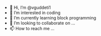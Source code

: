 - 👋 Hi, I’m @vguddeti1
- 👀 I’m interested in coding
- 🌱 I’m currently learning block programming
- 💞️ I’m looking to collaborate on ...
- 📫 How to reach me ...

<!---
vguddeti1/vguddeti1 is a ✨ special ✨ repository because its `README.md` (this file) appears on your GitHub profile.
You can click the Preview link to take a look at your changes.
--->
